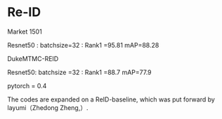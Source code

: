 # Re-ID
Market 1501

Resnet50 :  batchsize=32 :    Rank1 =95.81         mAP=88.28
             
                 
                 
DukeMTMC-REID 

Resnet50:  batchsize =32 :    Rank1 =88.7          mAP=77.9    

pytorch = 0.4

The codes are expanded on a ReID-baseline, which was put forward by layumi（Zhedong Zheng,）.
